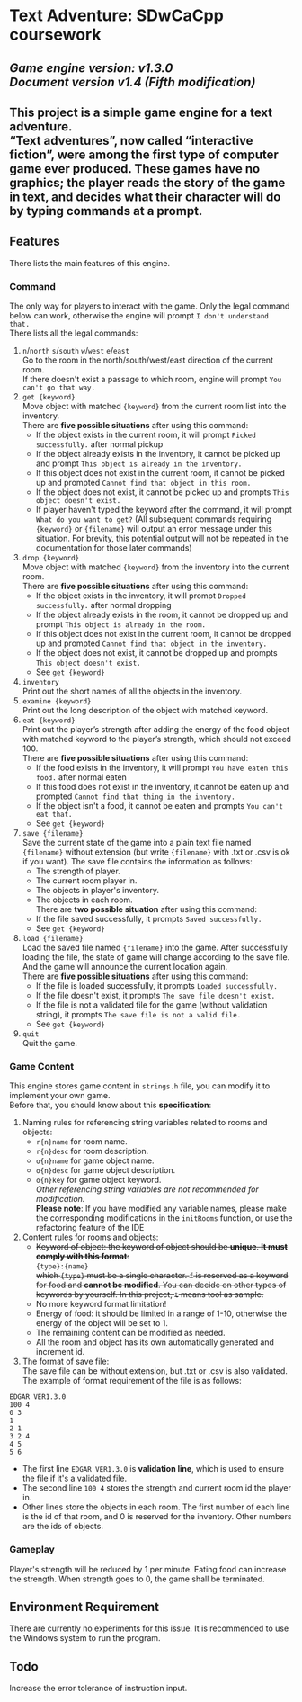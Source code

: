 # Text Adventure: SDwCaCpp coursework   
_Game engine version: v1.3.0  
Document version v1.4 (Fifth modification)_  
---
This project is a **simple game engine** for a text adventure.    
“**Text adventures**”, now called “interactive fiction”, were among the first type of computer game ever produced. These games have no graphics; the player reads the story of the game in text, and decides what their character will do by typing commands at a prompt.  
---
## Features 
There lists the main features of this engine.

### Command
The only way for players to interact with the game. Only the legal command below can work, otherwise the engine will prompt `I don't understand that.`  
There lists all the legal commands:  
1. `n`/`north` `s`/`south` `w`/`west` `e`/`east`  
    Go to the room in the north/south/west/east direction of the current room.  
    If there doesn't exist a passage to which room, engine will prompt `You can't go that way.` 
2. `get {keyword}`  
    Move object with matched `{keyword}` from the current room list into the inventory.  
    There are **five possible situations** after using this command:
   * If the object exists in the current room, it will prompt `Picked successfully.` after normal pickup
   * If the object already exists in the inventory, it cannot be picked up and prompt `This object is already in the inventory.`
   * If this object does not exist in the current room, it cannot be picked up and prompted `Cannot find that object in this room.`
   * If the object does not exist, it cannot be picked up and prompts `This object doesn't exist.`   
   * If player haven't typed the keyword after the command, it will prompt `What do you want to get?` (All subsequent commands requiring `{keyword}` or `{filename}` will output an error message under this situation. For brevity, this potential output will not be repeated in the documentation for those later commands)  
3. `drop {keyword}`  
   Move object with matched `{keyword}` from the inventory into the current room.  
   There are **five possible situations** after using this command:  
    * If the object exists in the inventory, it will prompt `Dropped successfully.` after normal dropping
    * If the object already exists in the room, it cannot be dropped up and prompt `This object is already in the room.`
    * If this object does not exist in the current room, it cannot be dropped up and prompted `Cannot find that object in the inventory.`
    * If the object does not exist, it cannot be dropped up and prompts `This object doesn't exist.`  
    * See `get {keyword}`  
4. `inventory`  
   Print out the short names of all the objects in the inventory.
5. `examine {keyword}`  
   Print out the long description of the object with matched keyword.
6. `eat {keyword}`  
   Print out the player’s strength after adding the energy of the food object with matched keyword to the player’s strength, which should not exceed 100.  
   There are **five possible situations** after using this command:
    * If the food exists in the inventory, it will prompt `You have eaten this food.` after normal eaten
    * If this food does not exist in the inventory, it cannot be eaten up and prompted `Cannot find that thing in the inventory.`
    * If the object isn't a food, it cannot be eaten and prompts `You can't eat that.`  
    * See `get {keyword}`  
7. `save {filename}`   
   Save the current state of the game into a plain text file named `{filename}` without extension (but write `{filename}` with .txt or .csv is ok if you want). The save file contains the information as follows: 
   * The strength of player. 
   * The current room player in.  
   * The objects in player's inventory. 
   * The objects in each room.   
   There are **two possible situation** after using this command:  
   * If the file saved successfully, it prompts `Saved successfully.`
   * See `get {keyword}`  
8. `load {filename}`  
   Load the saved file named `{filename}` into the game. After successfully loading the file, the state of game will change according to the save file. And the game will announce the current location again.    
   There are **five possible situations** after using this command:  
   * If the file is loaded successfully, it prompts `Loaded successfully.`
   * If the file doesn't exist, it prompts `The save file doesn't exist.`  
   * If the file is not a validated file for the game (without validation string), it prompts `The save file is not a valid file.`  
   * See `get {keyword}`
9. `quit`  
    Quit the game.

### Game Content  
This engine stores game content in `strings.h` file, you can modify it to implement your own game.  
Before that, you should know about this **specification**:  
1. Naming rules for referencing string variables related to rooms and objects:  
    * `r{n}name` for room name.
    * `r{n}desc` for room description.
    * `o{n}name` for game object name.
    * `o{n}desc` for game object description.
    * `o{n}key` for game object keyword.  
_Other referencing string variables are not recommended for modification._  
**Please note**: If you have modified any variable names, please make the corresponding modifications in the `initRooms` function, or use the refactoring feature of the IDE
2. Content rules for rooms and objects:  
    * ~~Keyword of object: the keyword of object should be **unique**. **It must comply with this format**:  
   `{type}:{name}`  
   which `{type}` must be a single character. `f` is reserved as a keyword for food and **cannot be modified**. You can decide on other types of keywords by yourself. In this project, `t` means tool as sample.~~  
    * No more keyword format limitation!
    * Energy of food: it should be limited in a range of 1-10, otherwise the energy of the object will be set to 1.
    * The remaining content can be modified as needed.  
    * All the room and object has its own automatically generated and increment id.  
3. The format of save file:  
   The save file can be without extension, but .txt or .csv is also validated. The example of format requirement of the file is as follows: 
```text
EDGAR VER1.3.0
100 4
0 3 
1 
2 1 
3 2 4 
4 5 
5 6 

```   
*    The first line `EDGAR VER1.3.0` is **validation line**, which is used to ensure the file if it's a validated file.  
*    The second line `100 4` stores the strength and current room id the player in.  
*    Other lines store the objects in each room. The first number of each line is the id of that room, and 0 is reserved for the inventory. Other numbers are the ids of objects.  
### Gameplay  
Player's strength will be reduced by 1 per minute. Eating food can increase the strength. When strength goes to 0, the game shall be terminated.  

## Environment Requirement  
There are currently no experiments for this issue. It is recommended to use the Windows system to run the program.  

## Todo  
Increase the error tolerance of instruction input.  
